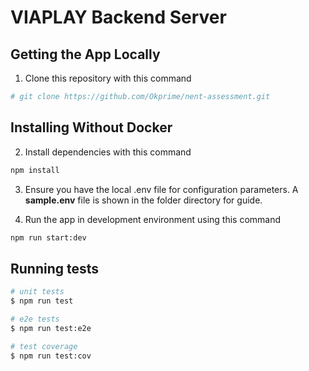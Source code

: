 # VIAPLAY Backend Server
## Getting the App Locally

1. Clone this repository with this command
```bash
# git clone https://github.com/Okprime/nent-assessment.git
```

## Installing Without Docker

2. Install dependencies with this command
```bash
npm install
```

3. Ensure you have the local .env file for configuration parameters. A **sample.env** file is shown in the folder directory for guide.

4. Run the app in development environment using this command
```bash
npm run start:dev
```

## Running tests

```bash
# unit tests
$ npm run test

# e2e tests
$ npm run test:e2e

# test coverage
$ npm run test:cov
```
